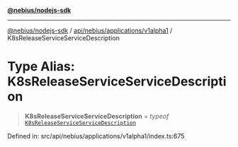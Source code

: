 [**@nebius/nodejs-sdk**](../../../../../README.md)

***

[@nebius/nodejs-sdk](../../../../../README.md) / [api/nebius/applications/v1alpha1](../README.md) / K8sReleaseServiceServiceDescription

# Type Alias: K8sReleaseServiceServiceDescription

> **K8sReleaseServiceServiceDescription** = *typeof* [`K8sReleaseServiceServiceDescription`](../variables/K8sReleaseServiceServiceDescription.md)

Defined in: src/api/nebius/applications/v1alpha1/index.ts:675
